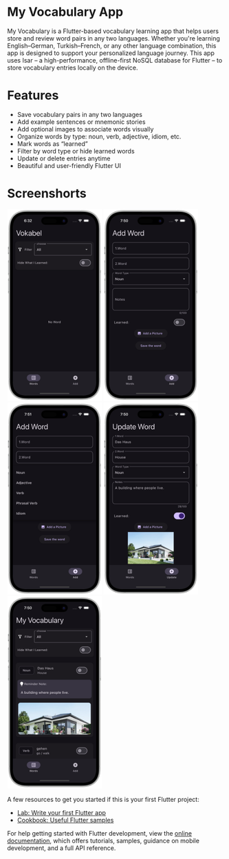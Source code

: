 # My Vocabulary App
My Vocabulary is a Flutter-based vocabulary learning app that helps users store and review word pairs in any two languages. Whether you're learning English–German, Turkish–French, or any other language combination, this app is designed to support your personalized language journey.
This app uses Isar – a high-performance, offline-first NoSQL database for Flutter – to store vocabulary entries locally on the device.

# Features
- Save vocabulary pairs in any two languages
- Add example sentences or mnemonic stories
- Add optional images to associate words visually
- Organize words by type: noun, verb, adjective, idiom, etc.
- Mark words as “learned”
- Filter by word type or hide learned words
- Update or delete entries anytime
- Beautiful and user-friendly Flutter UI

# Screenshorts
<p>
<img src="assets/Preview/Preview2.png" width="220"/> <img src="assets/Preview/Preview4.png" width="220"/>
<img src="assets/Preview/Preview6.png" width="220"/> <img src="assets/Preview/Preview5.png" width="220"/> 
<img src="assets/Preview/Preview3.png" width="220"/>
</p>

A few resources to get you started if this is your first Flutter project:

- [Lab: Write your first Flutter app](https://docs.flutter.dev/get-started/codelab)
- [Cookbook: Useful Flutter samples](https://docs.flutter.dev/cookbook)

For help getting started with Flutter development, view the
[online documentation](https://docs.flutter.dev/), which offers tutorials,
samples, guidance on mobile development, and a full API reference.
